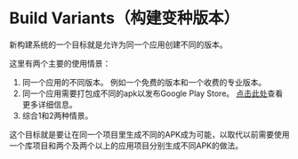 # Build Variants（构建变种版本）

新构建系统的一个目标就是允许为同一个应用创建不同的版本。

这里有两个主要的使用情景：

1. 同一个应用的不同版本。
例如一个免费的版本和一个收费的专业版本。
2. 同一个应用需要打包成不同的apk以发布Google Play Store。
[点击此处][1]查看更多详细信息。
3. 综合1和2两种情景。

这个目标就是要让在同一个项目里生成不同的APK成为可能，以取代以前需要使用一个库项目和两个及两个以上的应用项目分别生成不同APK的做法。

[1]: http://developer.android.com/google/play/publishing/multiple-apks.html
